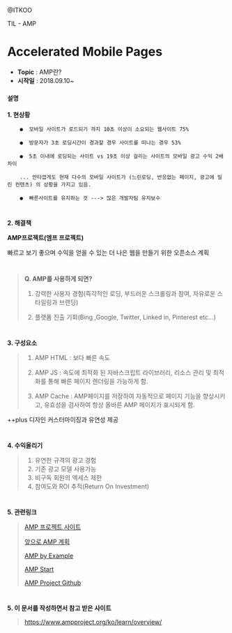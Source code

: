 @ITKOO<br>

TIL - AMP

Accelerated Mobile Pages
===================

- **Topic** :  AMP란?
- **시작일** :  2018.09.10~

#### 설명

**1. 현상황**

	    ●  모바일 사이트가 로드되기 까지 10초 이상이 소요되는 웹사이트 75%
      
	    ●  방문자가 3초 로딩시간이 경과할 경우 사이트를 떠나는 경우 53%
           
        ●  5초 이내에 로딩되는 사이트 vs 19초 이상 걸리는 사이트의 모바일 광고 수익 2배차이
      
        ... 안타깝게도 현재 다수의 모바일 사이트가 (느린로딩, 반응없는 페이지, 광고에 밀린 컨텐츠) 의 상황을 가지고 있음.
      
        ●  빠른사이트를 유지하는 것 ---> 많은 개발자팀 유지보수 
      
  
#  
**2. 해결책**

**AMP프로젝트(엠프 프로젝트)**

빠르고 보기 좋으며 수익을 얻을 수 있는 더 나은 웹을 만들기 위한 오픈소스 계획<br>


#
>**Q. AMP를 사용하게 되면?**
>
> 1) 강력한 사용자 경험(즉각적인 로딩, 부드러운 스크롤링과 참여, 자유로운 스타일링과 브랜딩)
>
> 2) 플랫폼 진출 기회(Bing ,Google, Twitter, Linked in, Pinterest etc...)


#
**3. 구성요소**

> 1) AMP HTML : 보다 빠른 속도
>  
> 2) AMP JS : 속도에 최적화 된 자바스크립트 라이브러리, 리소스 관리 및 최적화를 통해 빠른 페이지 렌더링을 가능하게 함.
> 
> 3) AMP Cache : AMP페이지를 저장하여 자동적으로 페이지 기능을 향상시키고, 유효성을 검사하여 항상 올바른 AMP 페이지가 표시되게 함.

++plus 디자인 커스터마이징과 유연성 제공


#
**4. 수익올리기**

> 1) 유연한 규격의 광고 경험
> 2) 기존 광고 모델 사용가능
> 3) 비구독 회원의 엑세스 제한
> 4) 참여도와 ROI 추적(Return On Investment)

#
**5. 관련링크**
>[AMP 프로젝트 사이트](https://www.ampproject.org)
>
>[앞으로 AMP 계획](https://www.ampproject.org/roadmap)
>
>[AMP by Example](https://ampbyexample.com/)
>
>[AMP Start](https://ampstart.com/)
>
>[AMP Project Github](https://github.com/ampproject)

#
**5. 이 문서를 작성하면서 참고 받은 사이트**

>https://www.ampproject.org/ko/learn/overview/

